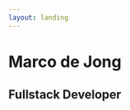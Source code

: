 ```yaml
---
layout: landing
---
```

<h1 class="landing__title">Marco de Jong</h1>
<h2 class="landing__subtitle">Fullstack <span class="ui__emphasize">Developer</span></h2>
<div class="landing__image"></div>
